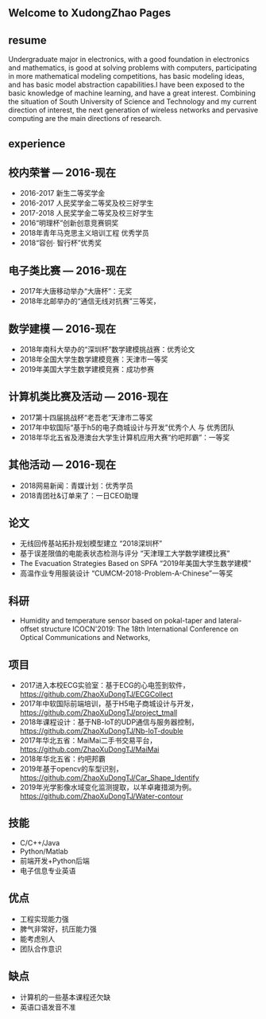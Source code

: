 ## Welcome to XudongZhao Pages

## resume
Undergraduate major in electronics, with a good foundation in electronics and mathematics, is good at solving problems with computers, participating in more mathematical modeling competitions, has basic modeling ideas, and has basic model abstraction capabilities.I have been exposed to the basic knowledge of machine learning, and have a great interest. Combining the situation of South University of Science and Technology and my current direction of interest, the next generation of wireless networks and pervasive computing are the main directions of research.

## experience

## 校内荣誉 — 2016-现在
- 2016-2017 新生二等奖学金
- 2016-2017 人民奖学金二等奖及校三好学生
- 2017-2018 人民奖学金二等奖及校三好学生
- 2016“明理杯”创新创意竞赛铜奖
- 2018年青年马克思主义培训工程 优秀学员
- 2018“容创· 智行杯”优秀奖
## 电子类比赛 — 2016-现在
- 2017年大唐移动举办“大唐杯”：无奖
- 2018年北邮举办的“通信无线对抗赛”三等奖，
## 数学建模 — 2016-现在
- 2018年南科大举办的“深圳杯”数学建模挑战赛：优秀论文
- 2018年全国大学生数学建模竞赛：天津市一等奖
- 2019年美国大学生数学建模竞赛：成功参赛
## 计算机类比赛及活动 — 2016-现在
- 2017第十四届挑战杯“老吾老”天津市二等奖
- 2017年中软国际“基于h5的电子商城设计与开发”优秀个人 与 优秀团队
- 2018年华北五省及港澳台大学生计算机应用大赛“约吧邦霸”：一等奖
## 其他活动 — 2016-现在
- 2018网易新闻：青媒计划：优秀学员
- 2018青团社&订单来了：一日CEO助理
## 论文
- 无线回传基站拓扑规划模型建立 “2018深圳杯”
- 基于误差限值的电能表状态检测与评分 “天津理工大学数学建模比赛”
- The Evacuation Strategies Based on SPFA “2019年美国大学生数学建模”
- 高温作业专用服装设计 “CUMCM-2018-Problem-A-Chinese”一等奖
## 科研
- Humidity and temperature sensor based on pokal-taper and lateral-offset structure ICOCN'2019: The 18th International Conference on Optical Communications and Networks,
## 项目
- 2017进入本校ECG实验室：基于ECG的心电签到软件，https://github.com/ZhaoXuDongTJ/ECGCollect
- 2017年中软国际前端培训，基于H5电子商城设计与开发，https://github.com/ZhaoXuDongTJ/project_tmall
- 2018年课程设计：基于NB-loT的UDP通信与服务器控制，https://github.com/ZhaoXuDongTJ/Nb-loT-double
- 2017年华北五省：MaiMai二手书交易平台，https://github.com/ZhaoXuDongTJ/MaiMai
- 2018年华北五省：约吧邦霸
- 2019年基于opencv的车型识别，https://github.com/ZhaoXuDongTJ/Car_Shape_Identify
- 2019年光学影像水域变化监测提取，以羊卓雍措湖为例。https://github.com/ZhaoXuDongTJ/Water-contour
## 技能
- C/C++/Java
- Python/Matlab
- 前端开发+Python后端
- 电子信息专业英语
## 优点
- 工程实现能力强
- 脾气非常好，抗压能力强
- 能考虑别人
- 团队合作意识
## 缺点
- 计算机的一些基本课程还欠缺
- 英语口语发音不准
